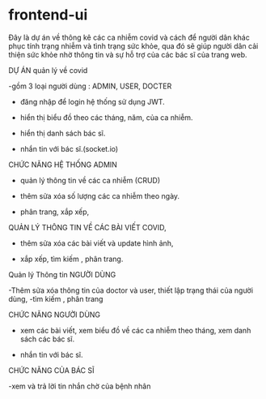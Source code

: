 # frontend-ui

Đây là dự án về thông kê các ca nhiễm covid và cách để người dân khác phục tính trạng nhiễm và tình trạng sức khỏe, qua đó sẽ giúp người dân cải thiện sức khỏe nhờ thông tin và sự hỗ trợ của các bác sĩ của trang web.

DỰ ÁN quản lý về covid

-gồm 3 loại người dùng : ADMIN, USER, DOCTER

- đăng nhập để login hệ thống sử dụng JWT.

- hiển thị biểu đồ theo các tháng, năm, của ca nhiễm.
  
- hiển thị danh sách bác sĩ.

- nhắn tin với bác sĩ.(socket.io)

CHỨC NĂNG HỆ THỐNG ADMIN

- quản lý thông tin về các ca nhiễm (CRUD)

- thêm sửa xóa số lượng các ca nhiễm theo ngày.

- phân trang, xắp xếp,

QUẢN LÝ THÔNG TIN VỀ CÁC BÀI VIẾT COVID,

- thêm sửa xóa các bài viết và update hình ảnh,

- xắp xếp, tìm kiếm , phân trang.

Quản lý Thông tin NGƯỜI DÙNG

-Thêm sửa xóa thông tin của doctor và user, thiết lập trạng thái của người dùng,
-tìm kiếm , phân trang

CHỨC NĂNG NGƯỜI DÙNG

- xem các bài viết, xem biểu đồ về các ca nhiễm theo tháng, xem danh sách các bác sĩ.

- nhắn tin với bác sĩ.

CHỨC NĂNG CỦA BÁC SĨ

-xem và trả lời tin nhắn chờ của bệnh nhân
